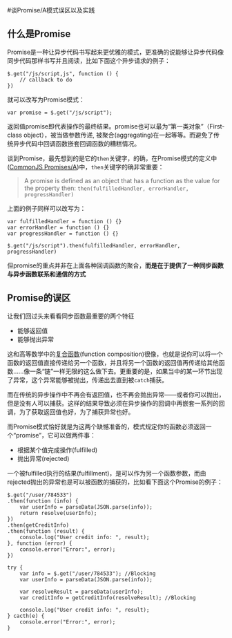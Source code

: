 #谈Promise/A模式误区以及实践

## 什么是Promise
Promise是一种让异步代码书写起来更优雅的模式，更准确的说能够让异步代码像同步代码那样书写并且阅读，比如下面这个异步请求的例子：

```
$.get("/js/script,js", function () {
    // callback to do
})
```

就可以改写为Promise模式：

```
var promise = $.get("/js/script");
```

返回值promise即代表操作的最终结果。promise也可以最为“第一类对象”（First-class object），被当做参数传递, 被聚合(aggregating)在一起等等。而避免了传统异步代码中回调函数嵌套回调函数的糟糕情况。

谈到Promise，最先想到的是它的`then`关键字，的确，在Promise模式的定义中([CommonJS Promises/A](http://wiki.commonjs.org/wiki/Promises/A))中，`then`关键字的确非常重要：

>A promise is defined as an object that has a function as the value for the property then: `then(fulfilledHandler, errorHandler, progressHandler)`

上面的例子同样可以改写为：

```
var fulfilledHandler = function () {}
var errorHandler = function () {}
var progressHandler = function () {}

$.get("/js/script").then(fulfilledHandler, errorHandler, progressHandler)
```
但promise的重点并非在上面各种回调函数的聚合，**而是在于提供了一种同步函数与异步函数联系和通信的方式**

## Promise的误区

让我们回过头来看看同步函数最重要的两个特征

- 能够返回值
- 能够抛出异常

这和高等数学中的[复合函数](http://zh.wikipedia.org/wiki/%E5%A4%8D%E5%90%88%E5%87%BD%E6%95%B0)(function composition)很像，也就是说你可以将一个函数的返回值直接传递给另一个函数，并且将另一个函数的返回值再传递给其他函数……像一条“链”一样无限的这么做下去。更重要的是，如果当中的某一环节出现了异常，这个异常能够被抛出，传递出去直到被`catch`捕获。

而在传统的异步操作中不再会有返回值，也不再会抛出异常——或者你可以抛出，但是没有人可以捕获。这样的结果导致必须在异步操作的回调中再嵌套一系列的回调，为了获取返回值也好，为了捕获异常也好。

而Promise模式恰好就是为这两个缺憾准备的，模式规定你的函数必须返回一个“promise”，它可以做两件事：

- 根据某个值完成操作(fulfilled)
- 抛出异常(rejected)

一个被fulfilled执行的结果(fulfillment)，是可以作为另一个函数参数，而由rejected抛出的异常也是可以被函数的捕获的，比如看下面这个Promise的例子：

```
$.get("/user/784533")
.then(function (info) {
    var userInfo = parseData(JSON.parse(info));
    return resolve(userInfo);
})
.then(getCreditInfo)
.then(function (result) {
    console.log("User credit info: ", result);
}, function (error) {
    console.error("Error:", error);
})

```

```
try {
    var info = $.get("/user/784533"); //Blocking
    var userInfo = parseData(JSON.parse(info));
    
    var resolveResult = parseData(userInfo);
    var creditInfo = getCreditInfo(resolveResult); //Blocking

    console.log("User credit info: ", result);
} cacth(e) {
    console.error("Error:", error);
}
```